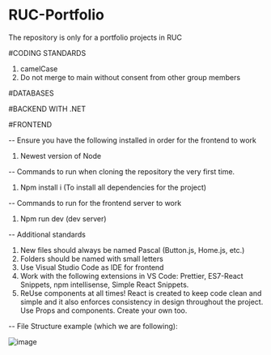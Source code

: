 # RUC-Portfolio
The repository is only for a portfolio projects in RUC

#CODING STANDARDS

1. camelCase
2. Do not merge to main without consent from other group members

#DATABASES

#BACKEND WITH .NET


#FRONTEND

-- Ensure you have the following installed in order for the frontend to work

1. Newest version of Node

-- Commands to run when cloning the repository the very first time.

1. Npm install i (To install all dependencies for the project)

-- Commands to run for the frontend server to work

1. Npm run dev (dev server)

-- Additional standards

1. New files should always be named Pascal (Button.js, Home.js, etc.)
2. Folders should be named with small letters
3. Use Visual Studio Code as IDE for frontend
4. Work with the following extensions in VS Code: Prettier, ES7-React Snippets, npm intellisense, Simple React Snippets.
5. ReUse components at all times! React is created to keep code clean and simple and it also enforces consistency in design throughout the project. Use Props and components. Create your own too. 

-- File Structure example (which we are following):

![image](https://github.com/PAlex000/RUC-Portfolio/assets/54646142/738671f0-f991-4587-8d9e-c743c9193a4b)


